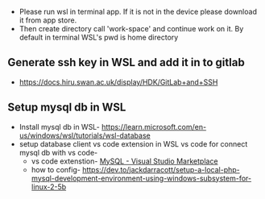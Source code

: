 - Please run wsl in terminal app. If it is not in the device please download it from app store.
- Then create directory call 'work-space' and continue work on  it. By default in terminal WSL's pwd is home directory
## Generate ssh key in WSL and add it in to gitlab
- https://docs.hiru.swan.ac.uk/display/HDK/GitLab+and+SSH

## Setup mysql db in WSL
- Install mysql db in WSL- https://learn.microsoft.com/en-us/windows/wsl/tutorials/wsl-database
- setup database client vs code extension in WSL vs code for connect mysql db with vs code- 
	- vs code extenstion- [MySQL - Visual Studio Marketplace](https://marketplace.visualstudio.com/items?itemName=cweijan.vscode-mysql-client2)
	- how to config- https://dev.to/jackdarracott/setup-a-local-php-mysql-development-environment-using-windows-subsystem-for-linux-2-5b
	
